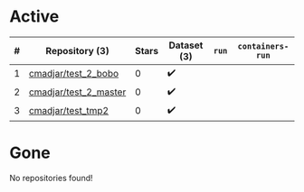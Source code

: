 # Active
| # | Repository (3) | Stars | Dataset (3) | `run` | `containers-run` |
| --- | --- | --- | --- | --- | --- |
| 1 | [cmadjar/test_2_bobo](https://github.com/cmadjar/test_2_bobo) | 0 | :heavy_check_mark: |  |  |
| 2 | [cmadjar/test_2_master](https://github.com/cmadjar/test_2_master) | 0 | :heavy_check_mark: |  |  |
| 3 | [cmadjar/test_tmp2](https://github.com/cmadjar/test_tmp2) | 0 | :heavy_check_mark: |  |  |

# Gone
No repositories found!
